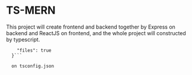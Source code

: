 # TS-MERN

This project will create frontend and backend together by Express on backend and ReactJS on frontend, and the whole project will constructed by typescript.

````"ts-node": {
    "files": true
  }```

  on tsconfig.json

````
